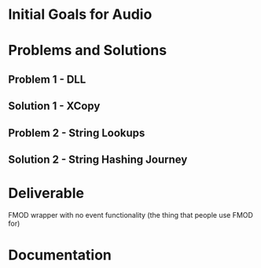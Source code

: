 # Initial Goals for Audio

# Problems and Solutions

## Problem 1 - DLL 

## Solution 1 - XCopy

## Problem 2 - String Lookups

## Solution 2 - String Hashing Journey

# Deliverable

FMOD wrapper with no event functionality (the thing that people use FMOD for)

# Documentation